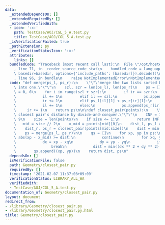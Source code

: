 ```yaml
---
data:
  _extendedDependsOn: []
  _extendedRequiredBy: []
  _extendedVerifiedWith:
  - icon: ':x:'
    path: TestCase/AOJ/CGL_5_A.test.py
    title: TestCase/AOJ/CGL_5_A.test.py
  _isVerificationFailed: true
  _pathExtension: py
  _verificationStatusIcon: ':x:'
  attributes:
    links: []
  bundledCode: "Traceback (most recent call last):\n  File \"/opt/hostedtoolcache/Python/3.9.1/x64/lib/python3.9/site-packages/onlinejudge_verify/documentation/build.py\"\
    , line 71, in _render_source_code_stat\n    bundled_code = language.bundle(stat.path,\
    \ basedir=basedir, options={'include_paths': [basedir]}).decode()\n  File \"/opt/hostedtoolcache/Python/3.9.1/x64/lib/python3.9/site-packages/onlinejudge_verify/languages/python.py\"\
    , line 96, in bundle\n    raise NotImplementedError\nNotImplementedError\n"
  code: "def merge(ps_l, ps_r):\n    \"\"\"merge the two lists sorted by y-coordinates\
    \ into one.\"\"\"\n    szl, szr = len(ps_l), len(ps_r)\n    ps = []\n    il, ir\
    \ = 0, 0\n    for i in range(szl + szr):\n        if ir == szr:\n            ps.append(ps_l[il])\n\
    \            il += 1\n        elif il == szl:\n            ps.append(ps_r[ir])\n\
    \            ir += 1\n        elif ps_l[il][1] < ps_r[ir][1]:\n            ps.append(ps_l[il])\n\
    \            il += 1\n        else:\n            ps.append(ps_r[ir])\n       \
    \     ir += 1\n    return ps\n\n\ndef closest_pair(points):\n    \"\"\"calculate\
    \ closest pair's distance by divide-and-conquer.\"\"\"\n    INF = 1.0 * 10 **\
    \ 9\n    size = len(points)\n    if size <= 1:\n        return INF, points\n \
    \   mid = size // 2\n    x_mid = points[mid][0]\n    dist_l, ps_l = closest_pair(points[0:mid])\n\
    \    dist_r, ps_r = closest_pair(points[mid:size])\n    dist = min(dist_l, dist_r)\n\
    \    ps = merge(ps_l, ps_r)\n\n    qs = []\n    for xp, yp in ps:\n        if\
    \ abs(xp - x_mid) >= dist:\n            continue\n        for xq, yq in reversed(qs):\n\
    \            dx = xp - xq\n            dy = yp - yq\n            if dy >= dist:\n\
    \                break\n            dist = min((dx ** 2 + dy ** 2) ** 0.5, dist)\n\
    \        qs.append((xp, yp))\n    return dist, ps\n"
  dependsOn: []
  isVerificationFile: false
  path: Geometry/closest_pair.py
  requiredBy: []
  timestamp: '2021-02-07 11:37:03+09:00'
  verificationStatus: LIBRARY_ALL_WA
  verifiedWith:
  - TestCase/AOJ/CGL_5_A.test.py
documentation_of: Geometry/closest_pair.py
layout: document
redirect_from:
- /library/Geometry/closest_pair.py
- /library/Geometry/closest_pair.py.html
title: Geometry/closest_pair.py
---
```


